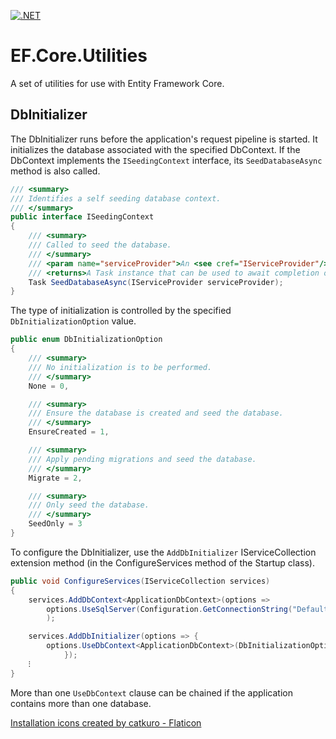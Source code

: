 ﻿[![.NET](https://github.com/CRFricke/EF.Core.Utilities/actions/workflows/dotnet.yml/badge.svg)](https://github.com/CRFricke/EF.Core.Utilities/actions/workflows/dotnet.yml)

# EF.Core.Utilities

A set of utilities for use with Entity Framework Core.

## DbInitializer

The DbInitializer runs before the application's request pipeline is started.
It initializes the database associated with the specified DbContext. 
If the DbContext implements the `ISeedingContext` interface, its `SeedDatabaseAsync` method is also called.

```csharp
/// <summary>
/// Identifies a self seeding database context. 
/// </summary>
public interface ISeedingContext
{
    /// <summary>
    /// Called to seed the database.
    /// </summary>
    /// <param name="serviceProvider">An <see cref="IServiceProvider"/> instance for accessing support services.</param>
    /// <returns>A Task instance that can be used to await completion of the method.</returns>
    Task SeedDatabaseAsync(IServiceProvider serviceProvider);
}
```

The type of initialization is controlled by the specified `DbInitializationOption` value.

```csharp
public enum DbInitializationOption
{
    /// <summary>
    /// No initialization is to be performed.
    /// </summary>
    None = 0,

    /// <summary>
    /// Ensure the database is created and seed the database.
    /// </summary>
    EnsureCreated = 1,

    /// <summary>
    /// Apply pending migrations and seed the database.
    /// </summary>
    Migrate = 2,

    /// <summary>
    /// Only seed the database.
    /// </summary>
    SeedOnly = 3
}
```

To configure the DbInitializer, use the `AddDbInitializer` IServiceCollection extension method (in the 
ConfigureServices method of the Startup class).

```csharp
public void ConfigureServices(IServiceCollection services)
{
    services.AddDbContext<ApplicationDbContext>(options =>
        options.UseSqlServer(Configuration.GetConnectionString("DefaultConnection"))
        );

    services.AddDbInitializer(options => {
        options.UseDbContext<ApplicationDbContext>(DbInitializationOption.Migrate);
            });
    ⁝
}
```

More than one `UseDbContext` clause can be chained if the application contains more than one database.

<a href="https://www.flaticon.com/free-icons/installation" title="installation icons">Installation icons created by catkuro - Flaticon</a>